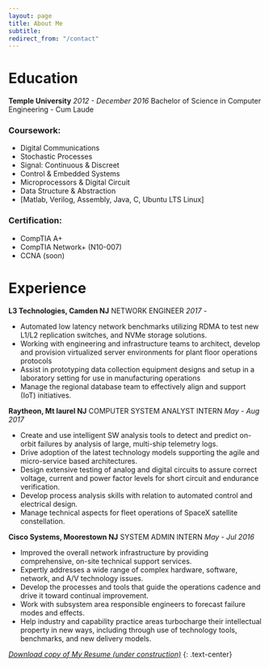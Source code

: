 ```yaml
---
layout: page
title: About Me
subtitle: 
redirect_from: "/contact"
---
```


# <span class="fa fa-graduation-cap"></span>  Education
**Temple University**
*2012 - December 2016*
Bachelor of Science in Computer Engineering - Cum Laude


### Coursework:

- Digital Communications
- Stochastic Processes
- Signal: Continuous & Discreet
- Control & Embedded Systems
- Microprocessors & Digital Circuit 
- Data Structure & Abstraction
- [Matlab, Verilog, Assembly, Java, C, Ubuntu LTS Linux]

### Certification:

- CompTIA A+
- CompTIA Network+ (N10-007)
- CCNA (soon)


# <span class="fa fa-briefcase"></span> Experience

**L3 Technologies, Camden NJ**
NETWORK ENGINEER 
*2017 -*
- Automated low latency network benchmarks utilizing RDMA to test new L1/L2 replication switches, and NVMe storage solutions.
- Working with engineering and infrastructure teams to architect, develop and provision virtualized server environments for plant floor operations protocols
- Assist in prototyping data collection equipment designs and setup in a laboratory setting for use in manufacturing operations
- Manage the regional database team to effectively align and support (IoT) initiatives.


**Raytheon, Mt laurel NJ**
COMPUTER SYSTEM ANALYST INTERN
*May - Aug 2017*
- Create and use intelligent SW analysis tools to detect and predict on-orbit failures by analysis of large, multi-ship telemetry logs.
- Drive adoption of the latest technology models supporting the agile and micro-service based architectures.
- Design extensive testing of analog and digital circuits to assure correct voltage, current and power factor levels for short circuit and endurance verification.
- Develop process analysis skills with relation to automated control and electrical design.
- Manage technical aspects for fleet operations of SpaceX satellite constellation.


**Cisco Systems, Moorestown NJ**
SYSTEM ADMIN INTERN
*May - Jul 2016*
- Improved the overall network infrastructure by providing comprehensive, on-site technical support services. 
- Expertly addresses a wide range of complex hardware, software, network, and A/V technology issues. 
- Develop the processes and tools that guide the operations cadence and drive it toward continual improvement.
- Work with subsystem area responsible engineers to forecast failure modes and effects.
- Help industry and capability practice areas turbocharge their intellectual property in new ways, including through use of technology tools, benchmarks, and new delivery models.




[*Download copy of My Resume (under construction)*](
http://)
{: .text-center}

